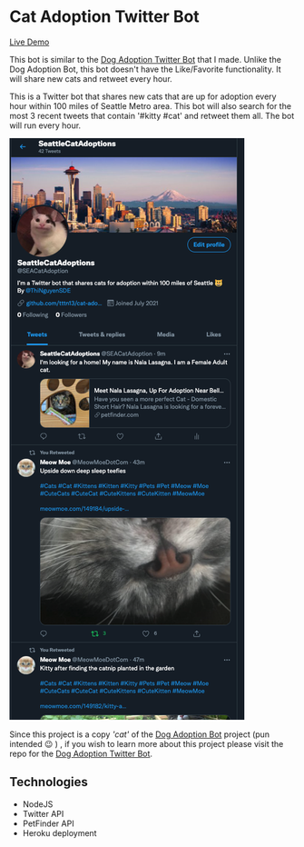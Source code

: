 # Cat Adoption Twitter Bot
[Live Demo](https://twitter.com/SEACatAdoption) <br/>     


This bot is similar to the [Dog Adoption Twitter Bot](https://github.com/tttn13/dog-adoption-bot) that I made. Unlike the Dog Adoption Bot, this bot doesn't have the Like/Favorite functionality. It will share new cats and retweet every hour. 

This is a Twitter bot that shares new cats that are up for adoption every hour within 100 miles of Seattle Metro area. This bot will also search for the most 3 recent tweets that contain '#kitty #cat' and retweet them all. The bot will run every hour. 

<img src='./assets/img/cat_twitter_bot.png'> <br />  


Since this project is a copy <em>'cat'</em> of the [Dog Adoption Bot](https://twitter.com/SEACatAdoption) project (pun intended 😉 ) , if you wish to learn more about this project please visit the repo for the [Dog Adoption Twitter Bot](https://github.com/tttn13/dog-adoption-bot).


## Technologies 
- NodeJS
- Twitter API
- PetFinder API
- Heroku deployment

